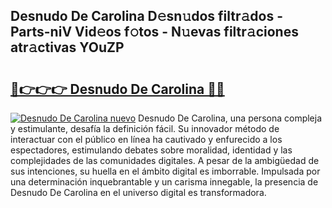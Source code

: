 ## Desnudo De Carolina D𝚎sn𝚞dos filtr𝚊dos - Parts-niV Vid𝚎os f𝚘tos - N𝚞evas filtr𝚊ciones atr𝚊ctivas YOuZP

# <h2><a href="http://mbcfk8.tromn.icu/?c=Desnudo+De+Carolina">🔗👉👉👉 Desnudo De Carolina 🔗🔗</a></h2>

[![Desnudo De Carolina nuevo](https://i.imgur.com/pEAQMta.gif)](http://mbcfk8.tromn.icu/?c=Desnudo+De+Carolina)
Desnudo De Carolina, una persona compleja y estimulante, desafía la definición fácil. Su innovador método de interactuar con el público en línea ha cautivado y enfurecido a los espectadores, estimulando debates sobre moralidad, identidad y las complejidades de las comunidades digitales. A pesar de la ambigüedad de sus intenciones, su huella en el ámbito digital es imborrable. Impulsada por una determinación inquebrantable y un carisma innegable, la presencia de Desnudo De Carolina en el universo digital es transformadora.

